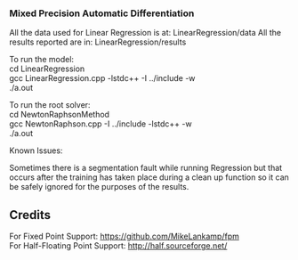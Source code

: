### Mixed Precision Automatic Differentiation

All the data used for Linear Regression is at: LinearRegression/data
All the results reported are in: LinearRegression/results

To run the model:  
cd LinearRegression  
gcc LinearRegression.cpp -lstdc++ -I ../include -w  
./a.out    

To run the root solver:  
cd NewtonRaphsonMethod  
gcc NewtonRaphson.cpp -I ../include -lstdc++ -w  
./a.out   


Known Issues:  

Sometimes there is a segmentation fault  while running Regression but that occurs after the training has taken place during a clean up function
so it can be safely ignored for the purposes of the results.


## Credits

For Fixed Point Support: https://github.com/MikeLankamp/fpm  
For Half-Floating Point Support: http://half.sourceforge.net/
